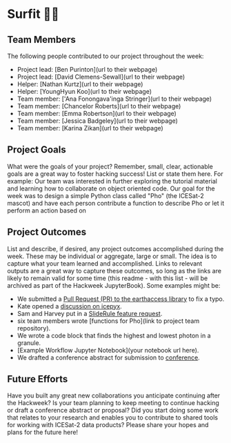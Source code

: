 # Surfit 🏄‍♂️

## Team Members

The following people contributed to our project throughout the week:
* Project lead: [Ben Purinton](url to their webpage)
* Project lead: [David Clemens-Sewall](url to their webpage)
* Helper: [Nathan Kurtz](url to their webpage)
* Helper: [YoungHyun Koo](url to their webpage)
* Team member: ['Ana Fonongava'inga Stringer](url to their webpage)
* Team member: [Chancelor Roberts](url to their webpage)
* Team member: [Emma Robertson](url to their webpage)
* Team member: [Jessica Badgeley](url to their webpage)
* Team member: [Karina Zikan](url to their webpage)
  

## Project Goals

What were the goals of your project?
Remember, small, clear, actionable goals are a great way to foster hacking success!
List or state them here.
For example: Our team was interested in further exploring the tutorial material and learning how to collaborate on object oriented code.
Our goal for the week was to design a simple Python class called "Pho" (the ICESat-2 mascot) and have each person contribute a function to describe Pho or let it perform an action based on 


## Project Outcomes

List and describe, if desired, any project outcomes accomplished during the week.
These may be individual or aggregate, large or small.
The idea is to capture what your team learned and accomplished.
Links to relevant outputs are a great way to capture these outcomes, so long as the links are likely to remain valid for some time (this readme - with this list - will be archived as part of the Hackweek JupyterBook).
Some examples might be:

* We submitted a [Pull Request (PR) to the earthaccess library](https://nsidc.github.io/earthaccess/) to fix a typo.
* Kate opened a [discussion on icepyx](https://github.com/icesat2py/icepyx/discussions).
* Sam and Harvey put in a [SlideRule feature request](https://github.com/orgs/ICESat2-SlideRule/discussions).
* six team members wrote [functions for Pho](link to project team repository).
* We wrote a code block that finds the highest and lowest photon in a granule.
* [Example Workflow Jupyter Notebook](your notebook url here).
* We drafted a conference abstract for submission to [conference](https://www.agu.org/).


## Future Efforts

Have you built any great new collaborations you anticipate continuing after the Hackweek?
Is your team planning to keep meeting to continue hacking or draft a conference abstract or proposal?
Did you start doing some work that relates to your research and enables you to contribute to shared tools for working with ICESat-2 data products?
Please share your hopes and plans for the future here!
